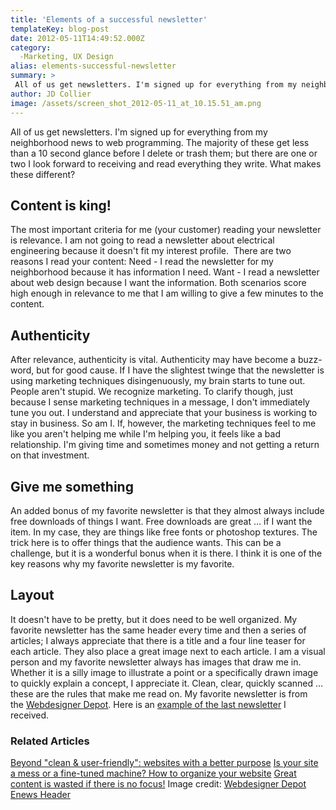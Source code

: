 ```yaml
---
title: 'Elements of a successful newsletter'
templateKey: blog-post
date: 2012-05-11T14:49:52.000Z
category: 
  -Marketing, UX Design
alias: elements-successful-newsletter
summary: > 
 All of us get newsletters. I'm signed up for everything from my neighborhood news to web programming. The majority of these get less than a 10 second glance before I delete or trash them; but there are one or two I look forward to receiving and read everything they write. What makes these different?
author: JD Collier
image: /assets/screen_shot_2012-05-11_at_10.15.51_am.png
---
```


All of us get newsletters. I'm signed up for everything from my neighborhood news to web programming. The majority of these get less than a 10 second glance before I delete or trash them; but there are one or two I look forward to receiving and read everything they write. What makes these different?

Content is king!
----------------

The most important criteria for me (your customer) reading your newsletter is relevance. I am not going to read a newsletter about electrical engineering because it doesn't fit my interest profile.  There are two reasons I read your content: Need - I read the newsletter for my neighborhood because it has information I need. Want - I read a newsletter about web design because I want the information. Both scenarios score high enough in relevance to me that I am willing to give a few minutes to the content. 

Authenticity
------------

After relevance, authenticity is vital. Authenticity may have become a buzz-word, but for good cause. If I have the slightest twinge that the newsletter is using marketing techniques disingenuously, my brain starts to tune out. People aren't stupid. We recognize marketing. To clarify though, just because I sense marketing techniques in a message, I don't immediately tune you out. I understand and appreciate that your business is working to stay in business. So am I. If, however, the marketing techniques feel to me like you aren't helping me while I'm helping you, it feels like a bad relationship. I'm giving time and sometimes money and not getting a return on that investment. 

Give me something
-----------------

An added bonus of my favorite newsletter is that they almost always include free downloads of things I want. Free downloads are great … if I want the item. In my case, they are things like free fonts or photoshop textures. The trick here is to offer things that the audience wants. This can be a challenge, but it is a wonderful bonus when it is there. I think it is one of the key reasons why my favorite newsletter is my favorite.

Layout
------

It doesn't have to be pretty, but it does need to be well organized. My favorite newsletter has the same header every time and then a series of articles; I always appreciate that there is a title and a four line teaser for each article. They also place a great image next to each article. I am a visual person and my favorite newsletter always has images that draw me in. Whether it is a silly image to illustrate a point or a specifically drawn image to quickly explain a concept, I appreciate it. Clean, clear, quickly scanned … these are the rules that make me read on. My favorite newsletter is from the [Webdesigner Depot](http://www.webdesignerdepot.com/). Here is an [example of the last newsletter](http://www.webdesignerdepot.com/newsletter/issue-15/) I received.

### Related Articles

[Beyond "clean & user-friendly": websites with a better purpose](/insights/beyond-clean-user-friendly-websites-better-purpose) [Is your site a mess or a fine-tuned machine? How to organize your website](/insights/your-site-mess-or-fine-tuned-machine-how-organize-your-website) [Great content is wasted if there is no focus!](/insights/great-content-wasted-if-there-no-focus) Image credit: [Webdesigner Depot Enews Header](http://www.webdesignerdepot.com/)
